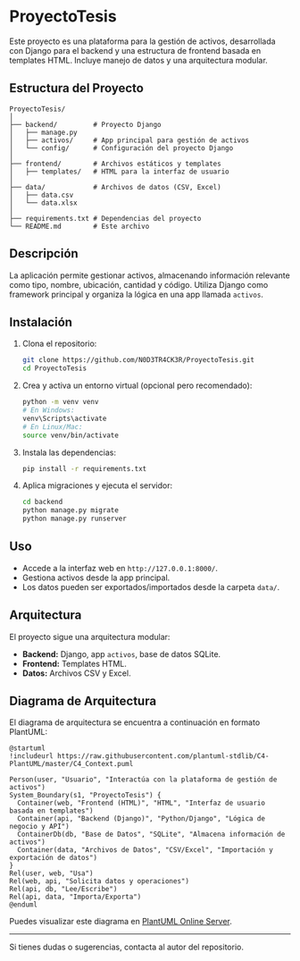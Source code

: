 # ProyectoTesis

Este proyecto es una plataforma para la gestión de activos, desarrollada con Django para el backend y una estructura de frontend basada en templates HTML. Incluye manejo de datos y una arquitectura modular.

## Estructura del Proyecto

```
ProyectoTesis/
│
├── backend/         # Proyecto Django
│   ├── manage.py
│   ├── activos/     # App principal para gestión de activos
│   └── config/      # Configuración del proyecto Django
│
├── frontend/        # Archivos estáticos y templates
│   ├── templates/   # HTML para la interfaz de usuario
│
├── data/            # Archivos de datos (CSV, Excel)
│   ├── data.csv
│   └── data.xlsx
│
├── requirements.txt # Dependencias del proyecto
└── README.md        # Este archivo
```

## Descripción

La aplicación permite gestionar activos, almacenando información relevante como tipo, nombre, ubicación, cantidad y código. Utiliza Django como framework principal y organiza la lógica en una app llamada `activos`.

## Instalación

1. Clona el repositorio:
   ```bash
   git clone https://github.com/N0D3TR4CK3R/ProyectoTesis.git
   cd ProyectoTesis
   ```
2. Crea y activa un entorno virtual (opcional pero recomendado):
   ```bash
   python -m venv venv
   # En Windows:
   venv\Scripts\activate
   # En Linux/Mac:
   source venv/bin/activate
   ```
3. Instala las dependencias:
   ```bash
   pip install -r requirements.txt
   ```
4. Aplica migraciones y ejecuta el servidor:
   ```bash
   cd backend
   python manage.py migrate
   python manage.py runserver
   ```

## Uso

- Accede a la interfaz web en `http://127.0.0.1:8000/`.
- Gestiona activos desde la app principal.
- Los datos pueden ser exportados/importados desde la carpeta `data/`.

## Arquitectura

El proyecto sigue una arquitectura modular:
- **Backend:** Django, app `activos`, base de datos SQLite.
- **Frontend:** Templates HTML.
- **Datos:** Archivos CSV y Excel.

## Diagrama de Arquitectura

El diagrama de arquitectura se encuentra a continuación en formato PlantUML:

```plantuml
@startuml
!includeurl https://raw.githubusercontent.com/plantuml-stdlib/C4-PlantUML/master/C4_Context.puml

Person(user, "Usuario", "Interactúa con la plataforma de gestión de activos")
System_Boundary(s1, "ProyectoTesis") {
  Container(web, "Frontend (HTML)", "HTML", "Interfaz de usuario basada en templates")
  Container(api, "Backend (Django)", "Python/Django", "Lógica de negocio y API")
  ContainerDb(db, "Base de Datos", "SQLite", "Almacena información de activos")
  Container(data, "Archivos de Datos", "CSV/Excel", "Importación y exportación de datos")
}
Rel(user, web, "Usa")
Rel(web, api, "Solicita datos y operaciones")
Rel(api, db, "Lee/Escribe")
Rel(api, data, "Importa/Exporta")
@enduml
```

Puedes visualizar este diagrama en [PlantUML Online Server](https://www.plantuml.com/plantuml/).

---

Si tienes dudas o sugerencias, contacta al autor del repositorio. 